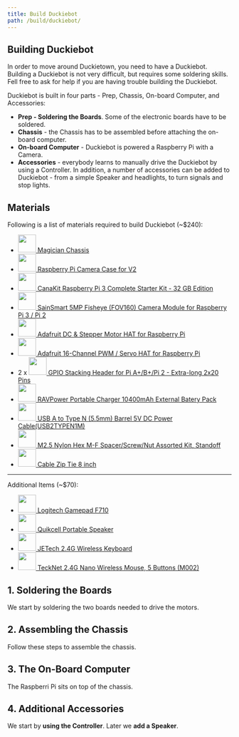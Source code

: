 ```yaml
---
title: Build Duckiebot
path: /build/duckiebot/
---
```


<section>

# Building Duckiebot

In order to move around Duckietown, you need to have a Duckiebot. Building a Duckiebot is not
very difficult, but requires some soldering skills. Fell free to ask for help if you are having
trouble building the Duckiebot.

Duckiebot is built in four parts - Prep, Chassis, On-board Computer, and Accessories:
* **Prep - Soldering the Boards**. Some of the electronic boards have to be soldered. 
* **Chassis** - the Chassis has to be assembled before attaching the on-board computer.
* **On-board Computer** - Duckiebot is powered a Raspberry Pi with a Camera.
* **Accessories** - everybody learns to manually drive the Duckiebot by using a Controller. In addition, a number of accessories can be added to Duckiebot - from a simple Speaker and headlights, to turn signals and stop lights.

</section>

<section>

## Materials

Following is a list of materials required to build Duckiebot (~$240):

* <a target="_blank"  href="https://www.amazon.com/gp/product/B007R9U5CU/ref=as_li_tl?ie=UTF8&camp=1789&creative=9325&creativeASIN=B007R9U5CU&linkCode=as2&tag=duckietown-20&linkId=f1dfffa12d232cd4ed8bdf77025da97e"><img border="0" src="//ws-na.amazon-adsystem.com/widgets/q?_encoding=UTF8&MarketPlace=US&ASIN=B007R9U5CU&ServiceVersion=20070822&ID=AsinImage&WS=1&Format=_SL250_&tag=duckietown-20" width="40"/> Magician Chassis</a><img src="//ir-na.amazon-adsystem.com/e/ir?t=duckietown-20&l=am2&o=1&a=B007R9U5CU" width="1" height="1" border="0" alt="" style="border:none !important; margin:0px !important;" />
* <a target="_blank"  href="https://www.amazon.com/gp/product/B00IJZJKK4/ref=as_li_tl?ie=UTF8&camp=1789&creative=9325&creativeASIN=B00IJZJKK4&linkCode=as2&tag=duckietown-20&linkId=b62b3cf707bdf585601baae342773142"><img border="0" src="//ws-na.amazon-adsystem.com/widgets/q?_encoding=UTF8&MarketPlace=US&ASIN=B00IJZJKK4&ServiceVersion=20070822&ID=AsinImage&WS=1&Format=_SL250_&tag=duckietown-20" width="40"/> Raspberry Pi Camera Case for V2</a><img src="//ir-na.amazon-adsystem.com/e/ir?t=duckietown-20&l=am2&o=1&a=B00IJZJKK4" width="1" height="1" border="0" alt="" style="border:none !important; margin:0px !important;" />
* <a target="_blank"  href="https://www.amazon.com/gp/product/B01C6Q2GSY/ref=as_li_tl?ie=UTF8&camp=1789&creative=9325&creativeASIN=B01C6Q2GSY&linkCode=as2&tag=duckietown-20&linkId=3ecb440815454290baa1b1cfb075112d"><img border="0" src="//ws-na.amazon-adsystem.com/widgets/q?_encoding=UTF8&MarketPlace=US&ASIN=B01C6Q2GSY&ServiceVersion=20070822&ID=AsinImage&WS=1&Format=_SL250_&tag=duckietown-20" width="40"/> CanaKit Raspberry Pi 3 Complete Starter Kit - 32 GB Edition</a><img src="//ir-na.amazon-adsystem.com/e/ir?t=duckietown-20&l=am2&o=1&a=B01C6Q2GSY" width="1" height="1" border="0" alt="" style="border:none !important; margin:0px !important;" />
* <a target="_blank"  href="https://www.amazon.com/gp/product/B01LH6SVEC/ref=as_li_tl?ie=UTF8&camp=1789&creative=9325&creativeASIN=B01LH6SVEC&linkCode=as2&tag=duckietown-20&linkId=d78c6878809e8c3e1027773ae0499edb"><img border="0" src="//ws-na.amazon-adsystem.com/widgets/q?_encoding=UTF8&MarketPlace=US&ASIN=B01LH6SVEC&ServiceVersion=20070822&ID=AsinImage&WS=1&Format=_SL250_&tag=duckietown-20" width="40"/> SainSmart 5MP Fisheye (FOV160) Camera Module for Raspberry Pi 3 / Pi 2</a><img src="//ir-na.amazon-adsystem.com/e/ir?t=duckietown-20&l=am2&o=1&a=B01LH6SVEC" width="1" height="1" border="0" alt="" style="border:none !important; margin:0px !important;" />
* <a target="_blank"  href="https://www.amazon.com/gp/product/B00XW2N7HQ/ref=as_li_tl?ie=UTF8&camp=1789&creative=9325&creativeASIN=B00XW2N7HQ&linkCode=as2&tag=duckietown-20&linkId=a8eaef6650885e41567a0f29a2b9f8fa"><img border="0" src="//ws-na.amazon-adsystem.com/widgets/q?_encoding=UTF8&MarketPlace=US&ASIN=B00XW2N7HQ&ServiceVersion=20070822&ID=AsinImage&WS=1&Format=_SL250_&tag=duckietown-20" width="40"/> Adafruit DC & Stepper Motor HAT for Raspberry Pi</a><img src="//ir-na.amazon-adsystem.com/e/ir?t=duckietown-20&l=am2&o=1&a=B00XW2N7HQ" width="1" height="1" border="0" alt="" style="border:none !important; margin:0px !important;" />
* <a target="_blank"  href="https://www.amazon.com/gp/product/B00SI1SPHS/ref=as_li_tl?ie=UTF8&camp=1789&creative=9325&creativeASIN=B00SI1SPHS&linkCode=as2&tag=duckietown-20&linkId=b754f4db9ebcf8a2931540998a687cca"><img border="0" src="//ws-na.amazon-adsystem.com/widgets/q?_encoding=UTF8&MarketPlace=US&ASIN=B00SI1SPHS&ServiceVersion=20070822&ID=AsinImage&WS=1&Format=_SL250_&tag=duckietown-20" width="40"/> Adafruit 16-Channel PWM / Servo HAT for Raspberry Pi</a><img src="//ir-na.amazon-adsystem.com/e/ir?t=duckietown-20&l=am2&o=1&a=B00SI1SPHS" width="1" height="1" border="0" alt="" style="border:none !important; margin:0px !important;" />
* 2 x <a target="_blank"  href="https://www.amazon.com/gp/product/B00TW0W9HQ/ref=as_li_tl?ie=UTF8&camp=1789&creative=9325&creativeASIN=B00TW0W9HQ&linkCode=as2&tag=duckietown-20&linkId=7796449fa4f5d7e7f23b662f8dcd11bf"><img border="0" src="//ws-na.amazon-adsystem.com/widgets/q?_encoding=UTF8&MarketPlace=US&ASIN=B00TW0W9HQ&ServiceVersion=20070822&ID=AsinImage&WS=1&Format=_SL250_&tag=duckietown-20" width="40"/> GPIO Stacking Header for Pi A+/B+/Pi 2 - Extra-long 2x20 Pins</a><img src="//ir-na.amazon-adsystem.com/e/ir?t=duckietown-20&l=am2&o=1&a=B00TW0W9HQ" width="1" height="1" border="0" alt="" style="border:none !important; margin:0px !important;" />
* <a target="_blank"  href="https://www.amazon.com/gp/product/B00XC1W9H6/ref=as_li_tl?ie=UTF8&camp=1789&creative=9325&creativeASIN=B00XC1W9H6&linkCode=as2&tag=duckietown-20&linkId=b7109f1efdbf78958eea340aeb2ccdca"><img border="0" src="//ws-na.amazon-adsystem.com/widgets/q?_encoding=UTF8&MarketPlace=US&ASIN=B00XC1W9H6&ServiceVersion=20070822&ID=AsinImage&WS=1&Format=_SL250_&tag=duckietown-20" width="40"/> RAVPower Portable Charger 10400mAh External Batery Pack</a><img src="//ir-na.amazon-adsystem.com/e/ir?t=duckietown-20&l=am2&o=1&a=B00XC1W9H6" width="1" height="1" border="0" alt="" style="border:none !important; margin:0px !important;" />
* <a target="_blank"  href="https://www.amazon.com/gp/product/B009JXJITS/ref=as_li_tl?ie=UTF8&camp=1789&creative=9325&creativeASIN=B009JXJITS&linkCode=as2&tag=duckietown-20&linkId=7aa15a115835a73500044fb7658e402b"><img border="0" src="//ws-na.amazon-adsystem.com/widgets/q?_encoding=UTF8&MarketPlace=US&ASIN=B009JXJITS&ServiceVersion=20070822&ID=AsinImage&WS=1&Format=_SL250_&tag=duckietown-20" width="40"/> USB A to Type N (5.5mm) Barrel 5V DC Power Cable(USB2TYPEN1M)</a><img src="//ir-na.amazon-adsystem.com/e/ir?t=duckietown-20&l=am2&o=1&a=B009JXJITS" width="1" height="1" border="0" alt="" style="border:none !important; margin:0px !important;" />
* <a target="_blank"  href="https://www.amazon.com/gp/product/B014J1ZLD6/ref=as_li_tl?ie=UTF8&camp=1789&creative=9325&creativeASIN=B014J1ZLD6&linkCode=as2&tag=duckietown-20&linkId=0375c51cd1ccec5331fd88ddcb5df3ba"><img border="0" src="//ws-na.amazon-adsystem.com/widgets/q?_encoding=UTF8&MarketPlace=US&ASIN=B014J1ZLD6&ServiceVersion=20070822&ID=AsinImage&WS=1&Format=_SL250_&tag=duckietown-20" width="40"/> M2.5 Nylon Hex M-F Spacer/Screw/Nut Assorted Kit, Standoff</a><img src="//ir-na.amazon-adsystem.com/e/ir?t=duckietown-20&l=am2&o=1&a=B014J1ZLD6" width="1" height="1" border="0" alt="" style="border:none !important; margin:0px !important;" />
* <a target="_blank"  href="https://www.amazon.com/gp/product/B004C4ZNPW/ref=as_li_tl?ie=UTF8&camp=1789&creative=9325&creativeASIN=B004C4ZNPW&linkCode=as2&tag=duckietown-20&linkId=27944954143380ec1d87efc60c5a29ef"><img border="0" src="//ws-na.amazon-adsystem.com/widgets/q?_encoding=UTF8&MarketPlace=US&ASIN=B004C4ZNPW&ServiceVersion=20070822&ID=AsinImage&WS=1&Format=_SL250_&tag=duckietown-20" height="40"/> Cable Zip Tie 8 inch</a><img src="//ir-na.amazon-adsystem.com/e/ir?t=duckietown-20&l=am2&o=1&a=B004C4ZNPW" width="1" height="1" border="0" alt="" style="border:none !important; margin:0px !important;" />

---
Additional Items (~$70):

* <a target="_blank"  href="https://www.amazon.com/gp/product/B0041RR0TW/ref=as_li_tl?ie=UTF8&camp=1789&creative=9325&creativeASIN=B0041RR0TW&linkCode=as2&tag=duckietown-20&linkId=cd280d9ff89e02899808e672ea695153"><img border="0" src="//ws-na.amazon-adsystem.com/widgets/q?_encoding=UTF8&MarketPlace=US&ASIN=B0041RR0TW&ServiceVersion=20070822&ID=AsinImage&WS=1&Format=_SL250_&tag=duckietown-20" width="40"/> Logitech Gamepad F710</a><img src="//ir-na.amazon-adsystem.com/e/ir?t=duckietown-20&l=am2&o=1&a=B0041RR0TW" width="1" height="1" border="0" alt="" style="border:none !important; margin:0px !important;" />
* <a target="_blank"  href="https://www.amazon.com/gp/product/B00NLO9JB8/ref=as_li_tl?ie=UTF8&camp=1789&creative=9325&creativeASIN=B00NLO9JB8&linkCode=as2&tag=duckietown-20&linkId=3fadaddb295cfa347aaf0b75b8bdd718"><img border="0" src="//ws-na.amazon-adsystem.com/widgets/q?_encoding=UTF8&MarketPlace=US&ASIN=B00NLO9JB8&ServiceVersion=20070822&ID=AsinImage&WS=1&Format=_SL250_&tag=duckietown-20" width="40"/> Quikcell Portable Speaker</a><img src="//ir-na.amazon-adsystem.com/e/ir?t=duckietown-20&l=am2&o=1&a=B00NLO9JB8" width="1" height="1" border="0" alt="" style="border:none !important; margin:0px !important;" />
* <a target="_blank"  href="https://www.amazon.com/gp/product/B0173QNVT0/ref=as_li_tl?ie=UTF8&camp=1789&creative=9325&creativeASIN=B0173QNVT0&linkCode=as2&tag=duckietown-20&linkId=5418bf458dfa62586ac0333bca14b509"><img border="0" src="//ws-na.amazon-adsystem.com/widgets/q?_encoding=UTF8&MarketPlace=US&ASIN=B0173QNVT0&ServiceVersion=20070822&ID=AsinImage&WS=1&Format=_SL250_&tag=duckietown-20" width="40"/> JETech 2.4G Wireless Keyboard</a><img src="//ir-na.amazon-adsystem.com/e/ir?t=duckietown-20&l=am2&o=1&a=B0173QNVT0" width="1" height="1" border="0" alt="" style="border:none !important; margin:0px !important;" />
* <a target="_blank"  href="https://www.amazon.com/gp/product/B001DHECXA/ref=as_li_tl?ie=UTF8&camp=1789&creative=9325&creativeASIN=B001DHECXA&linkCode=as2&tag=duckietown-20&linkId=ab2191630ec8754b27bd8008062cba1e"><img border="0" src="//ws-na.amazon-adsystem.com/widgets/q?_encoding=UTF8&MarketPlace=US&ASIN=B001DHECXA&ServiceVersion=20070822&ID=AsinImage&WS=1&Format=_SL250_&tag=duckietown-20" width="40"/> TeckNet 2.4G Nano Wireless Mouse, 5 Buttons (M002)</a><img src="//ir-na.amazon-adsystem.com/e/ir?t=duckietown-20&l=am2&o=1&a=B001DHECXA" width="1" height="1" border="0" alt="" style="border:none !important; margin:0px !important;" />

</section>

<section>

# 1. Soldering the Boards

We start by soldering the two boards needed to drive the motors.

</section>

<section>

# 2. Assembling the Chassis

Follow these steps to assemble the chassis.

</section>

<section>

# 3. The On-Board Computer

The Raspberri Pi sits on top of the chassis.

</section>

<section>

# 4. Additional Accessories

We start by **using the Controller**. Later we **add a Speaker**.

</section>


